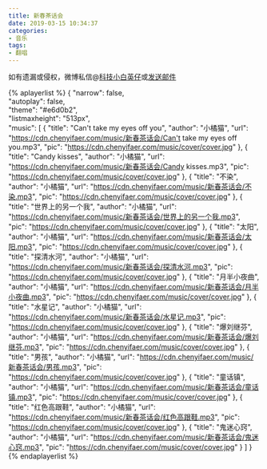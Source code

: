 ```yaml
---
title: 新春茶话会
date: 2019-03-15 10:34:37
categories:
- 音乐
tags:
- 翻唱
---
```


如有遗漏或侵权，微博私信@<a href="https://weibo.com/kjxbyz" target="_blank">科技小白英仔</a>或<a href="mailto:kjxbyz@163.com" target="_blank">发送邮件</a>

{% aplayerlist %}
{
    "narrow": false,                          
    "autoplay": false,                         
    "theme": "#e6d0b2",	  
    "listmaxheight": "513px",                    
    "music": [
        {
            "title": "Can't take my eyes off you",
            "author": "小橘猫",
            "url": "https://cdn.chenyifaer.com/music/新春茶话会/Can't take my eyes off you.mp3",
            "pic": "https://cdn.chenyifaer.com/music/cover/cover.jpg"
        },
        {
            "title": "Candy kisses",
            "author": "小橘猫",
            "url": "https://cdn.chenyifaer.com/music/新春茶话会/Candy kisses.mp3",
            "pic": "https://cdn.chenyifaer.com/music/cover/cover.jpg"
        },
        {
            "title": "不染",
            "author": "小橘猫",
            "url": "https://cdn.chenyifaer.com/music/新春茶话会/不染.mp3",
            "pic": "https://cdn.chenyifaer.com/music/cover/cover.jpg"
        },
        {
            "title": "世界上的另一个我",
            "author": "小橘猫",
            "url": "https://cdn.chenyifaer.com/music/新春茶话会/世界上的另一个我.mp3",
            "pic": "https://cdn.chenyifaer.com/music/cover/cover.jpg"
        },
        {
            "title": "太阳",
            "author": "小橘猫",
            "url": "https://cdn.chenyifaer.com/music/新春茶话会/太阳.mp3",
            "pic": "https://cdn.chenyifaer.com/music/cover/cover.jpg"
        },
        {
            "title": "探清水河",
            "author": "小橘猫",
            "url": "https://cdn.chenyifaer.com/music/新春茶话会/探清水河.mp3",
            "pic": "https://cdn.chenyifaer.com/music/cover/cover.jpg"
        },
        {
            "title": "月半小夜曲",
            "author": "小橘猫",
            "url": "https://cdn.chenyifaer.com/music/新春茶话会/月半小夜曲.mp3",
            "pic": "https://cdn.chenyifaer.com/music/cover/cover.jpg"
        },
        {
            "title": "水星记",
            "author": "小橘猫",
            "url": "https://cdn.chenyifaer.com/music/新春茶话会/水星记.mp3",
            "pic": "https://cdn.chenyifaer.com/music/cover/cover.jpg"
        },
        {
            "title": "爆刘继芬",
            "author": "小橘猫",
            "url": "https://cdn.chenyifaer.com/music/新春茶话会/爆刘继芬.mp3",
            "pic": "https://cdn.chenyifaer.com/music/cover/cover.jpg"
        },
        {
            "title": "男孩",
            "author": "小橘猫",
            "url": "https://cdn.chenyifaer.com/music/新春茶话会/男孩.mp3",
            "pic": "https://cdn.chenyifaer.com/music/cover/cover.jpg"
        },
        {
            "title": "童话镇",
            "author": "小橘猫",
            "url": "https://cdn.chenyifaer.com/music/新春茶话会/童话镇.mp3",
            "pic": "https://cdn.chenyifaer.com/music/cover/cover.jpg"
        },
        {
            "title": "红色高跟鞋",
            "author": "小橘猫",
            "url": "https://cdn.chenyifaer.com/music/新春茶话会/红色高跟鞋.mp3",
            "pic": "https://cdn.chenyifaer.com/music/cover/cover.jpg"
        },
        {
            "title": "鬼迷心窍",
            "author": "小橘猫",
            "url": "https://cdn.chenyifaer.com/music/新春茶话会/鬼迷心窍.mp3",
            "pic": "https://cdn.chenyifaer.com/music/cover/cover.jpg"
        }
    ]
}
{% endaplayerlist %}
